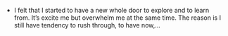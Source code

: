 - I felt that I started to have a new whole door to explore and to learn from. It’s excite me but overwhelm me at the same time. The reason is I still have tendency to rush through, to have now,...
